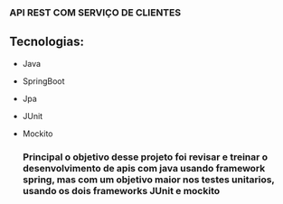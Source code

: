### API REST COM SERVIÇO DE CLIENTES

## Tecnologias:

* Java
* SpringBoot
* Jpa
* JUnit
* Mockito

  ### Principal o objetivo desse projeto foi revisar e treinar o desenvolvimento de apis com java usando framework spring, mas com um objetivo maior nos testes unitarios, usando os dois frameworks JUnit e mockito

